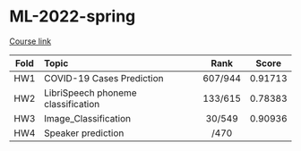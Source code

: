 # ML-2022-spring
[Course link](https://speech.ee.ntu.edu.tw/~hylee/ml/2022-spring.php?fbclid=IwAR0cArEoSyS59K34Xv5o3b-6nhX76ip0ln7A989RIuadzZdQwQZZPJWO7tw)

|Fold | Topic                            |  Rank |Score|
|:---:|:---------------------------------|:-----:|:---:|
|HW1  |COVID-19 Cases Prediction         |607/944|0.91713|
|HW2  |LibriSpeech phoneme classification|133/615|0.78383|
|HW3  |Image_Classification              | 30/549|0.90936|
|HW4  |Speaker prediction                |/470|
